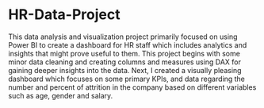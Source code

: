 # HR-Data-Project

This data analysis and visualization project primarily focused on using Power BI to create a dashboard for HR staff which includes analytics and insights that might prove useful to them.
This project begins with some minor data cleaning and creating columns and measures using DAX for gaining deeper insights into the data.
Next, I created a visually pleasing dashboard which focuses on some primary KPIs, and data regarding the number and percent of attrition in the company based on different variables such as age, gender and salary.
